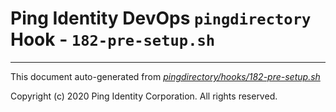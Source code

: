 
# Ping Identity DevOps `pingdirectory` Hook - `182-pre-setup.sh`

---
This document auto-generated from _[pingdirectory/hooks/182-pre-setup.sh](https://github.com/pingidentity/pingidentity-docker-builds/blob/master/pingdirectory/hooks/182-pre-setup.sh)_

Copyright (c)  2020 Ping Identity Corporation. All rights reserved.
